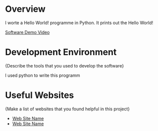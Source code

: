 # Overview

I worte a Hello World! programme in Python. It prints out the Hello World!


[Software Demo Video](https://youtu.be/PWQEbWJpY3s)

# Development Environment

{Describe the tools that you used to develop the software}

I used python to write this programm

# Useful Websites

{Make a list of websites that you found helpful in this project}
* [Web Site Name](http://url.link.goes.here)
* [Web Site Name](http://url.link.goes.here)